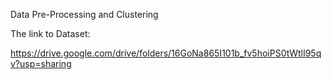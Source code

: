 Data Pre-Processing and Clustering


The link to Dataset:

https://drive.google.com/drive/folders/16GoNa865I101b_fv5hoiPS0tWtlI95qv?usp=sharing
